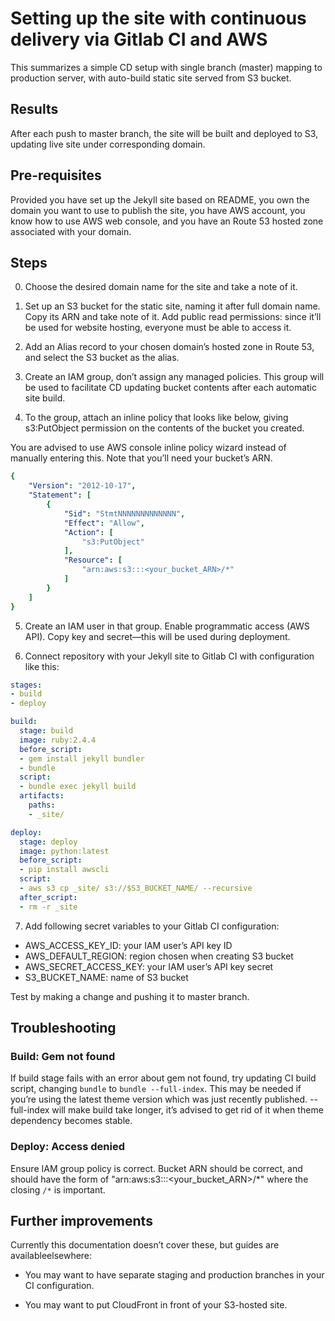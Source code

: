 # Setting up the site with continuous delivery via Gitlab CI and AWS

This summarizes a simple CD setup with single branch (master) mapping
to production server, with auto-build static site served from S3 bucket.

## Results

After each push to master branch, the site will be built and deployed to S3,
updating live site under corresponding domain.

## Pre-requisites

Provided you have set up the Jekyll site based on README,
you own the domain you want to use to publish the site,
you have AWS account, you know how to use AWS web console,
and you have an Route 53 hosted zone associated with your domain.

## Steps

0. Choose the desired domain name for the site and take a note of it.

1. Set up an S3 bucket for the static site, naming it after full domain name.
Copy its ARN and take note of it. Add public read permissions: since
it’ll be used for website hosting, everyone must be able to access it.

2. Add an Alias record to your chosen domain’s hosted zone in Route 53,
and select the S3 bucket as the alias.

3. Create an IAM group, don’t assign any managed policies.
This group will be used to facilitate CD updating bucket contents after each
automatic site build.

4. To the group, attach an inline policy that looks like below,
giving s3:PutObject permission on the contents of the bucket you created.

You are advised to use AWS console inline policy wizard instead of
manually entering this.  Note that you’ll need your bucket’s ARN.

```yaml
{
    "Version": "2012-10-17",
    "Statement": [
        {
            "Sid": "StmtNNNNNNNNNNNNN",
            "Effect": "Allow",
            "Action": [
                "s3:PutObject"
            ],
            "Resource": [
                "arn:aws:s3:::<your_bucket_ARN>/*"
            ]
        }
    ]
}
```

5. Create an IAM user in that group. Enable programmatic access (AWS API).
Copy key and secret—this will be used during deployment.

6. Connect repository with your Jekyll site to Gitlab CI with configuration like this:

```yaml
stages:
- build
- deploy

build:
  stage: build
  image: ruby:2.4.4
  before_script:
  - gem install jekyll bundler
  - bundle
  script:
  - bundle exec jekyll build
  artifacts:
    paths:
    - _site/

deploy:
  stage: deploy
  image: python:latest
  before_script:
  - pip install awscli
  script:
  - aws s3 cp _site/ s3://$S3_BUCKET_NAME/ --recursive
  after_script:
  - rm -r _site
```

7. Add following secret variables to your Gitlab CI configuration:

- AWS_ACCESS_KEY_ID: your IAM user’s API key ID
- AWS_DEFAULT_REGION: region chosen when creating S3 bucket
- AWS_SECRET_ACCESS_KEY: your IAM user’s API key secret
- S3_BUCKET_NAME: name of S3 bucket

Test by making a change and pushing it to master branch.

## Troubleshooting

### Build: Gem not found

If build stage fails with an error about gem not found,
try updating CI build script, changing `bundle` to `bundle --full-index`.
This may be needed if you’re using the latest theme version which
was just recently published. --full-index will make build take longer,
it’s advised to get rid of it when theme dependency becomes stable.

### Deploy: Access denied

Ensure IAM group policy is correct. Bucket ARN should be correct,
and should have the form of "arn:aws:s3:::<your_bucket_ARN>/*"
where the closing `/*` is important.

## Further improvements

Currently this documentation doesn’t cover these,
but guides are availableelsewhere:

- You may want to have separate staging and production branches in your
CI configuration.

- You may want to put CloudFront in front of your S3-hosted site.
